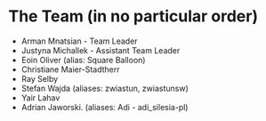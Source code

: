 # The Team (in no particular order)

* Arman Mnatsian - Team Leader
* Justyna Michallek - Assistant Team Leader
* Eoin Oliver (alias: Square Balloon)
* Christiane Maier-Stadtherr
* Ray Selby
* Stefan Wajda (aliases: zwiastun, zwiastunsw)
* Yair Lahav
* Adrian Jaworski. (aliases: Adi  - adi_silesia-pl)
